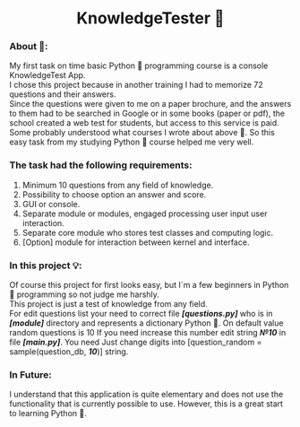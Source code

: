 <h1 align="center">KnowledgeTester &#127919;</h1> 

<h3>About &#129488;:</h3>

My first task on time basic Python &#128013; programming course is  a console KnowledgeTest App.<br>
I chose this project because in another training I had to memorize 72 questions and their answers.<br>
Since the questions were given to me on a paper brochure, and the answers to them had to be searched in Google or in some books (paper or pdf), the school created a web test for students, but access to this service is paid.<br>
Some probably understood what courses I wrote about above &#129327;.
So this easy task from my studying Python &#128013; course helped me very well.

<h3>The task had the following requirements:</h3>

1. Minimum 10 questions from any field of knowledge.
2. Possibility to choose option an answer and score.
3. GUI or console.
4. Separate module or modules, engaged processing user input user interaction.
5. Separate core module who stores test classes and computing logic.
6. [Option] module for interaction between kernel and interface.


<h3>In this project &#128161;:</h3>

Of course this project for first looks easy, but I`m a few beginners in Python &#128013; programming so not judge me harshly.   
This project is just a test of knowledge from any field.<br> 
For edit questions list your need to correct file ***[questions.py]*** who is in ***[module]*** directory and represents a dictionary Python &#128013;.
On default value random questions is 10
If you need increase this number edit string ***№10*** in file ***[main.py]***. 
You need Just change digits into [question_random = sample(question_db, ***10***)] string.

<h3>In Future:</h3>
I understand that this application is quite elementary and does not use the functionality that is currently possible to use.
However, this is a great start to learning Python &#128013;.
